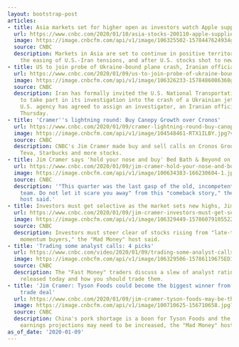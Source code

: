 ```yaml
---
layout: bootstrap-post
articles:
- title: Asia markets set for higher open as investors watch Apple suppliers in Asia
  url: https://www.cnbc.com/2020/01/10/asia-stocks-200110-apple-suppliers-in-asia-earnings-oil-and-currencies.html
  image: https://image.cnbcfm.com/api/v1/image/106325502-1578447624934gettyimages-1192413507.jpeg?v=1578447696
  source: CNBC
  description: Markets in Asia are set to continue in positive territory following
    the easing of U.S.-Iran tensions, and after U.S. stocks shot to new highs overnight.
- title: US to join probe of Ukraine-bound plane crash, Iranian official says
  url: https://www.cnbc.com/2020/01/09/us-to-join-probe-of-ukraine-bound-plane-crash-iranian-official-says.html
  image: https://image.cnbcfm.com/api/v1/image/106326233-1578486086368gettyimages-1192541169.jpeg?v=1578486128
  source: CNBC
  description: Iran has formally invited the U.S. National Transportation Safety Board
    to take part in its investigation into the crash of a Ukrainian jetliner and the
    U.S. agency has agreed to assign an investigator, an Iranian official said on
    Thursday.
- title: 'Cramer''s lightning round: Buy Canopy Growth over Cronos'
  url: https://www.cnbc.com/2020/01/09/cramer-lightning-round-buy-canopy-growth-over-cronos.html
  image: https://image.cnbcfm.com/api/v1/image/104548461-RTX1ILBY.jpg?v=1529452319
  source: CNBC
  description: CNBC's Jim Cramer made buy and sell calls on Cronos Group, EPR Properties,
    Teva, Starbucks and more stocks.
- title: Jim Cramer says 'hold your nose and buy' Bed Bath & Beyond on 19% plunge
  url: https://www.cnbc.com/2020/01/09/jim-cramer-hold-your-nose-and-buy-bed-bath-beyond-on-19percent-tumble.html
  image: https://image.cnbcfm.com/api/v1/image/100634383-166230604-1.jpg?v=1577996167
  source: CNBC
  description: '"This quarter was the last gasp of the old, incompetent management
    team. Do not let it scare you away" from this "comeback story," the "Mad Money"
    host said.'
- title: Investors must get selective as the market sets new highs, Jim Cramer warns
  url: https://www.cnbc.com/2020/01/09/jim-cramer-investors-must-get-selective-as-the-market-sets-new-highs.html
  image: https://image.cnbcfm.com/api/v1/image/106329449-15786079105522020-01-09t213403z_245563461_rc2lce97f5ck_rtrmadp_3_usa-stocks.jpg?v=1578607965
  source: CNBC
  description: Investors must steer clear of stocks rising from "late-to-the-party
    momentum buyers," the "Mad Money" host said.
- title: 'Trading some analyst calls: 4 picks'
  url: https://www.cnbc.com/video/2020/01/09/trading-some-analyst-calls-4-picks.html
  image: https://image.cnbcfm.com/api/v1/image/106329506-15786119675ED1-FM-REMIX-010920.jpg?v=1578611966
  source: CNBC
  description: The "Fast Money" traders discuss a slew of analyst ratings that were
    released today and how you should trade them.
- title: 'Jim Cramer: Tyson Foods could become the biggest winner from the US-China
    trade deal'
  url: https://www.cnbc.com/2020/01/09/jim-cramer-tyson-foods-may-be-the-biggest-us-china-trade-deal-winner.html
  image: https://image.cnbcfm.com/api/v1/image/100710625-156710658.jpg?v=1560462016
  source: CNBC
  description: China's pork shortage is a boon for Tyson Foods and the meat producer's
    earnings projections may need to be increased, the "Mad Money" host said.
as_of_date: '2020-01-09'
---
```


